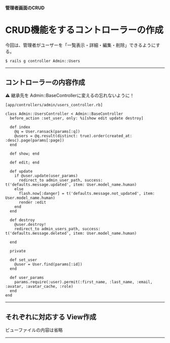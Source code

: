 #### 管理者画面のCRUD

# CRUD機能をするコントローラーの作成
今回は、管理者がユーザーを「一覧表示・詳細・編集・削除」できるようにする。
~~~
$ rails g controller Admin::Users
~~~
***

## コントローラーの内容作成
⚠️ 継承先を Admin::BaseControllerに変えるの忘れないように！
~~~
[app/controllers/admin/users_controller.rb]

class Admin::UsersController < Admin::BaseController
  before_action :set_user, only: %i[show edit update destroy]

  def index
    @q = User.ransack(params[:q])
    @users = @q.result(distinct: true).order(created_at: :desc).page(params[:page])
  end

  def show; end

  def edit; end

  def update
    if @user.update(user_params)
      redirect_to admin_user_path, success: t('defaults.message.updated', item: User.model_name.human)
    else
      flash.now[:danger] = t('defaults.message.not_updated', item: User.model_name.human)
      render :edit
    end
  end

  def destroy
    @user.destroy!
    redirect_to admin_users_path, success: t('defaults.message.deleted', item: User.model_name.human)

  end

  private

  def set_user
    @user = User.find(params[:id])
  end

  def user_params
    params.require(:user).permit(:first_name, :last_name, :email, :avatar, :avatar_cache, :role)
  end
end
~~~
***

## それぞれに対応する View作成
ビューファイルの内容は省略
***

